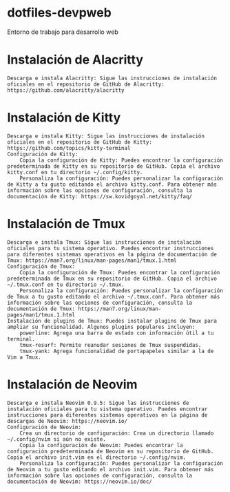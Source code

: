 # dotfiles-devpweb
Entorno de trabajo para desarrollo web


# Instalación de Alacritty

    Descarga e instala Alacritty: Sigue las instrucciones de instalación oficiales en el repositorio de GitHub de Alacritty: https://github.com/alacritty/alacritty

# Instalación de Kitty

    Descarga e instala Kitty: Sigue las instrucciones de instalación oficiales en el repositorio de GitHub de Kitty: https://github.com/topics/kitty-terminal
    Configuración de Kitty:
        Copia la configuración de Kitty: Puedes encontrar la configuración predeterminada de Kitty en su repositorio de GitHub. Copia el archivo kitty.conf en tu directorio ~/.config/kitty.
        Personaliza la configuración: Puedes personalizar la configuración de Kitty a tu gusto editando el archivo kitty.conf. Para obtener más información sobre las opciones de configuración, consulta la documentación de Kitty: https://sw.kovidgoyal.net/kitty/faq/

# Instalación de Tmux

    Descarga e instala Tmux: Sigue las instrucciones de instalación oficiales para tu sistema operativo. Puedes encontrar instrucciones para diferentes sistemas operativos en la página de documentación de Tmux: https://man7.org/linux/man-pages/man1/tmux.1.html
    Configuración de Tmux:
        Copia la configuración de Tmux: Puedes encontrar la configuración predeterminada de Tmux en su repositorio de GitHub. Copia el archivo ~/.tmux.conf en tu directorio ~/.tmux.
        Personaliza la configuración: Puedes personalizar la configuración de Tmux a tu gusto editando el archivo ~/.tmux.conf. Para obtener más información sobre las opciones de configuración, consulta la documentación de Tmux: https://man7.org/linux/man-pages/man1/tmux.1.html
    Instalación de plugins de Tmux: Puedes instalar plugins de Tmux para ampliar su funcionalidad. Algunos plugins populares incluyen:
        powerline: Agrega una barra de estado con información útil a tu terminal.
        tmux-resurf: Permite reanudar sesiones de Tmux suspendidas.
        tmux-yank: Agrega funcionalidad de portapapeles similar a la de Vim a Tmux.

# Instalación de Neovim

    Descarga e instala Neovim 0.9.5: Sigue las instrucciones de instalación oficiales para tu sistema operativo. Puedes encontrar instrucciones para diferentes sistemas operativos en la página de descargas de Neovim: https://neovim.io/
    Configuración de Neovim:
        Crea un directorio de configuración: Crea un directorio llamado ~/.config/nvim si aún no existe.
        Copia la configuración de Neovim: Puedes encontrar la configuración predeterminada de Neovim en su repositorio de GitHub. Copia el archivo init.vim en el directorio ~/.config/nvim.
        Personaliza la configuración: Puedes personalizar la configuración de Neovim a tu gusto editando el archivo init.vim. Para obtener más información sobre las opciones de configuración, consulta la documentación de Neovim: https://neovim.io/doc/
